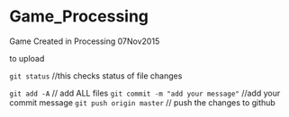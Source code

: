 # Game_Processing
Game Created in Processing 07Nov2015

to upload

`git status` //this checks status of file changes

`git add -A` // add ALL files
`git commit -m "add your message"` //add your commit message
`git push origin master` // push the changes to github